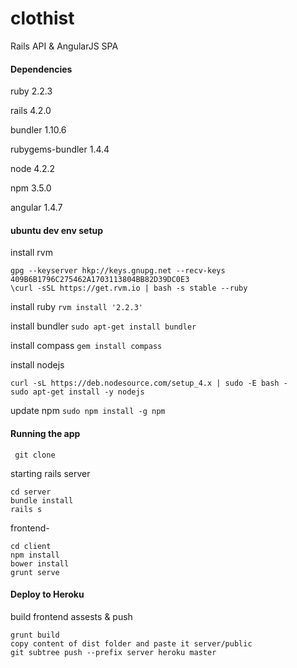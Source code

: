 # clothist

Rails API & AngularJS SPA

#### Dependencies

ruby 2.2.3

rails 4.2.0

bundler 1.10.6

rubygems-bundler 1.4.4

node 4.2.2

npm 3.5.0

angular 1.4.7

#### ubuntu dev env setup

install rvm
```
gpg --keyserver hkp://keys.gnupg.net --recv-keys 409B6B1796C275462A1703113804BB82D39DC0E3
\curl -sSL https://get.rvm.io | bash -s stable --ruby
```
install ruby
``` rvm install '2.2.3' ```

install bundler
``` sudo apt-get install bundler ```

install compass
``` gem install compass ```

install nodejs
```
curl -sL https://deb.nodesource.com/setup_4.x | sudo -E bash -
sudo apt-get install -y nodejs
```

update npm
``` sudo npm install -g npm ```

#### Running the app 
``` git clone```

starting rails server
```
cd server
bundle install
rails s
```
frontend-
```
cd client
npm install
bower install
grunt serve
```
#### Deploy to Heroku
build frontend assests & push
```
grunt build
copy content of dist folder and paste it server/public
git subtree push --prefix server heroku master
```
